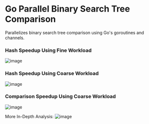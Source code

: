 # Go Parallel Binary Search Tree Comparison
 Parallelizes binary search tree comparison using Go's goroutines and channels.

### Hash Speedup Using Fine Workload
![image](https://github.com/user-attachments/assets/bd39665b-dc3f-4063-aa0a-1e1cf06a8b63)

### Hash Speedup Using Coarse Workload
![image](https://github.com/user-attachments/assets/d004ff4f-0eb5-49dc-9e10-e91a8253be40)

### Comparison Speedup Using Coarse Workload
![image](https://github.com/user-attachments/assets/c5278a58-4cd8-4d9a-8c12-bd50c79d52c1)

More In-Depth Analysis:
![image](https://github.com/user-attachments/assets/6b115723-ff23-49e7-969e-47b64b4c1c29)
